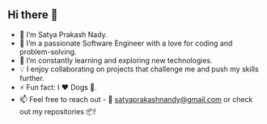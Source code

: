 ## Hi there 👋

- 🤖 I’m Satya Prakash Nady.
- 🔧 I’m a passionate Software Engineer with a love for coding and problem-solving.
- 🌱 I’m constantly learning and exploring new technologies.
- 💡 I enjoy collaborating on projects that challenge me and push my skills further.
- ⚡ Fun fact:  I ❤️ Dogs 🐶.
- 📫 Feel free to reach out - 📧 satyaprakashnandy@gmail.com or check out my repositories 📦!
